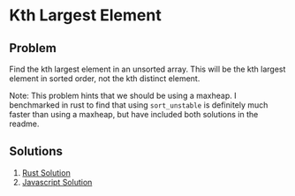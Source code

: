 # Kth Largest Element

## Problem

Find the kth largest element in an unsorted array. This will be the kth largest
element in sorted order, not the kth distinct element.

Note: This problem hints that we should be using a maxheap.  I benchmarked in
rust to find that using `sort_unstable` is definitely much faster than using a
maxheap, but have included both solutions in the readme.

## Solutions
1. [Rust Solution](rs-solution/kth-largest-element)
2. [Javascript Solution](js-solution/)
